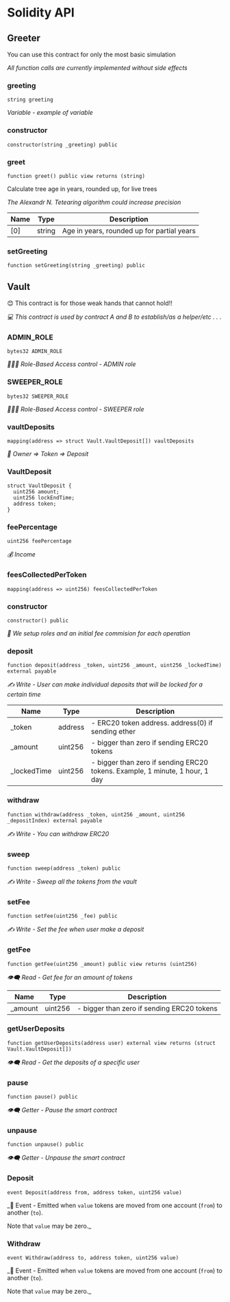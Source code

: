 # Solidity API

## Greeter

You can use this contract for only the most basic simulation

_All function calls are currently implemented without side effects_

### greeting

```solidity
string greeting
```

_Variable - example of variable_

### constructor

```solidity
constructor(string _greeting) public
```

### greet

```solidity
function greet() public view returns (string)
```

Calculate tree age in years, rounded up, for live trees

_The Alexandr N. Tetearing algorithm could increase precision_

| Name | Type | Description |
| ---- | ---- | ----------- |
| [0] | string | Age in years, rounded up for partial years |

### setGreeting

```solidity
function setGreeting(string _greeting) public
```

## Vault

😊 This contract is for those weak hands that cannot hold!!

_💻 This contract is used by contract A and B to establish/as a helper/etc . . ._

### ADMIN_ROLE

```solidity
bytes32 ADMIN_ROLE
```

_👨‍👩‍👦 Role-Based Access control - ADMIN role_

### SWEEPER_ROLE

```solidity
bytes32 SWEEPER_ROLE
```

_👨‍👩‍👦 Role-Based Access control - SWEEPER role_

### vaultDeposits

```solidity
mapping(address => struct Vault.VaultDeposit[]) vaultDeposits
```

_💸 Owner => Token => Deposit_

### VaultDeposit

```solidity
struct VaultDeposit {
  uint256 amount;
  uint256 lockEndTime;
  address token;
}
```

### feePercentage

```solidity
uint256 feePercentage
```

_💰 Income_

### feesCollectedPerToken

```solidity
mapping(address => uint256) feesCollectedPerToken
```

### constructor

```solidity
constructor() public
```

_🔨 We setup roles and an initial fee commision for each operation_

### deposit

```solidity
function deposit(address _token, uint256 _amount, uint256 _lockedTime) external payable
```

_✍ Write - User can make individual deposits that will be locked for a certain time_

| Name | Type | Description |
| ---- | ---- | ----------- |
| _token | address | - ERC20 token address. address(0) if sending ether |
| _amount | uint256 | - bigger than zero if sending ERC20 tokens |
| _lockedTime | uint256 | - bigger than zero if sending ERC20 tokens. Example, 1 minute, 1 hour, 1 day |

### withdraw

```solidity
function withdraw(address _token, uint256 _amount, uint256 _depositIndex) external payable
```

_✍ Write - You can withdraw ERC20_

### sweep

```solidity
function sweep(address _token) public
```

_✍ Write - Sweep all the tokens from the vault_

### setFee

```solidity
function setFee(uint256 _fee) public
```

_✍ Write - Set the fee when user make a deposit_

### getFee

```solidity
function getFee(uint256 _amount) public view returns (uint256)
```

_👁‍🗨 Read - Get fee for an amount of tokens_

| Name | Type | Description |
| ---- | ---- | ----------- |
| _amount | uint256 | - bigger than zero if sending ERC20 tokens |

### getUserDeposits

```solidity
function getUserDeposits(address user) external view returns (struct Vault.VaultDeposit[])
```

_👁‍🗨 Read - Get the deposits of a specific user_

### pause

```solidity
function pause() public
```

_👁‍🗨 Getter - Pause the smart contract_

### unpause

```solidity
function unpause() public
```

_👁‍🗨 Getter - Unpause the smart contract_

### Deposit

```solidity
event Deposit(address from, address token, uint256 value)
```

_📧 Event - Emitted when `value` tokens are moved from one account (`from`) to
another (`to`).

Note that `value` may be zero._

### Withdraw

```solidity
event Withdraw(address to, address token, uint256 value)
```

_📧 Event - Emitted when `value` tokens are moved from one account (`from`) to
another (`to`).

Note that `value` may be zero._

